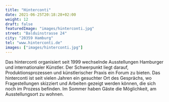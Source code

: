 ```yaml
---
title: "Hinterconti"
date: 2021-06-25T20:18:28+02:00
weight: 12
draft: false
featuredImage: "images/hinterconti.jpg"
street: "Balduinstrasse 24"
city: "20359 Hamburg"
tel: "www.hinterconti.de"
images: ["images/hinterconti.jpg"]
---
```


Das hinterconti organisiert seit 1999 wechselnde Ausstellungen Hamburger und internationaler Künstler. Der Schwerpunkt liegt darauf,
Produktionsprozessen und künstlerischer Praxis ein Forum zu bieten. Das hinterconti ist seit vielen Jahren ein gesuchter Ort des Gesprächs, wo
Fragestellungen skizziert und Arbeiten gezeigt werden können, die sich noch im Prozess befinden. Im Sommer haben Gäste die Möglichkeit, am Ausstellungsort zu wohnen.
